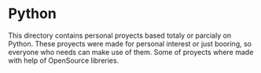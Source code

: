 # Python

This directory contains personal proyects based totaly or parcialy on Python.
These proyects were made for personal interest or just booring, so everyone who needs can make use of them.
Some of proyects where made with help of OpenSource libreries.
